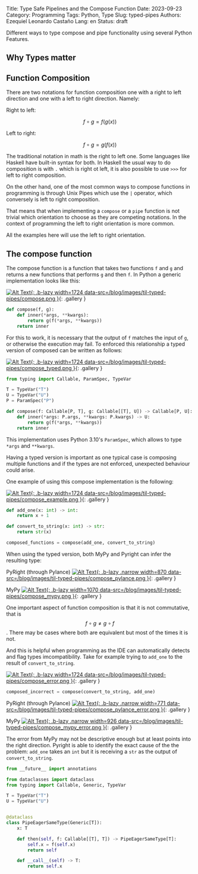 Title: Type Safe Pipelines and the Compose Function
Date: 2023-09-23
Category: Programming 
Tags: Python, Type
Slug: typed-pipes
Authors: Ezequiel Leonardo Castaño 
Lang: en 
Status: draft

<!-- PELICAN_BEGIN_SUMMARY -->

Different ways to type compose and pipe functionality using several Python
Features.

<!-- PELICAN_END_SUMMARY -->

## Why Types matter

## Function Composition

There are two notations for function composition one with a right to left
direction and one with a left to right direction. Namely:

Right to left:

$$f∘g = f(g(x))$$

Left to right:

$$f∘g = g(f(x))$$

The traditional notation in math is the right to left one. Some languages like
Haskell have built-in syntax for both. In Haskell the usual way to do
composition is with `.` which is right ot left, it is also possible to use `>>>`
for left to right composition. 

On the other hand, one of the most common ways to compose functions in
programming is through Unix Pipes which use the `|` operator, which conversely
is left to right composition.

That means that when implementing a `compose` or a `pipe` function is not
trivial which orientation to choose as they are competing notations. In the
context of programming the left to right orientation is more common.

All the examples here will use the left to right orientation.

## The compose function

The compose function is a function that takes two functions `f` and `g` and
returns a new functions that performs `g` and then `f`. In Python a generic
implementation looks like this:

[![Alt Text]({static}images/til-typed-pipes/compose-thumbnail.png){: .b-lazy width=1724 data-src=/blog/images/til-typed-pipes/compose.png }](/blog/images/til-typed-pipes/compose.png){: .gallery }


```python
def compose(f, g):
    def inner(*args, **kwargs):
        return g(f(*args, **kwargs))
    return inner
```

For this to work, it is necessary that the output of `f` matches the input of
`g`, or otherwise the execution may fail. To enforced this relationship a typed
version of composed can be written as follows:

[![Alt Text]({static}images/til-typed-pipes/compose_typed-thumbnail.png){: .b-lazy width=1724 data-src=/blog/images/til-typed-pipes/compose_typed.png }](/blog/images/til-typed-pipes/compose_typed.png){: .gallery }

```python
from typing import Callable, ParamSpec, TypeVar

T = TypeVar("T")
U = TypeVar("U")
P = ParamSpec("P")

def compose(f: Callable[P, T], g: Callable[[T], U]) -> Callable[P, U]:
    def inner(*args: P.args, **kwargs: P.kwargs) -> U:
        return g(f(*args, **kwargs))
    return inner
```

This implementation uses Python 3.10's `ParamSpec`, which allows to type `*args`
and `**kwargs`.

Having a typed version is important as one typical case is composing multiple
functions and if the types are not enforced, unexpected behaviour could arise.

One example of using this compose implementation is the following:

[![Alt Text]({static}images/til-typed-pipes/compose_example-thumbnail.png){: .b-lazy width=1724 data-src=/blog/images/til-typed-pipes/compose_example.png }](/blog/images/til-typed-pipes/compose_example.png){: .gallery }

```python
def add_one(x: int) -> int:
    return x + 1

def convert_to_string(x: int) -> str:
    return str(x)

composed_functions = compose(add_one, convert_to_string)
```

When using the typed version, both MyPy and Pyright can infer the resulting type:

PyRight (through Pylance)
[![Alt Text]({static}images/til-typed-pipes/compose_pylance-thumbnail.png){: .b-lazy .narrow width=870 data-src=/blog/images/til-typed-pipes/compose_pylance.png }](/blog/images/til-typed-pipes/compose_pylance.png){: .gallery }

MyPy
[![Alt Text]({static}images/til-typed-pipes/compose_mypy-thumbnail.png){: .b-lazy width=1070 data-src=/blog/images/til-typed-pipes/compose_mypy.png }](/blog/images/til-typed-pipes/compose_mypy.png){: .gallery }


One important aspect of function composition is that it is not commutative, that
is $$f∘g \neq g∘f$$. There may be cases where both are equivalent but most of
the times it is not.

And this is helpful when programming as the IDE can automatically detects and
flag types imcompatibility. Take for example trying to `add_one` to the result
of `convert_to_string`.

[![Alt Text]({static}images/til-typed-pipes/compose_error-thumbnail.png){: .b-lazy width=1724 data-src=/blog/images/til-typed-pipes/compose_error.png }](/blog/images/til-typed-pipes/compose_error.png){: .gallery }

```python
composed_incorrect = compose(convert_to_string, add_one)
```

PyRight (through Pylance)
[![Alt Text]({static}images/til-typed-pipes/compose_pylance_error-thumbnail.png){: .b-lazy .narrow width=771 data-src=/blog/images/til-typed-pipes/compose_pylance_error.png }](/blog/images/til-typed-pipes/compose_pylance_error.png){: .gallery }

MyPy
[![Alt Text]({static}images/til-typed-pipes/compose_mypy_error-thumbnail.png){: .b-lazy .narrow width=926 data-src=/blog/images/til-typed-pipes/compose_mypy_error.png }](/blog/images/til-typed-pipes/compose_mypy_error.png){: .gallery }

The error from MyPy may not be descriptive enough but at least points into the
right direction. Pyright is able to identify the exact cause of the the problem:
`add_one` takes an `int` but it is receiving a `str` as the output of
`convert_to_string`.




```python
from __future__ import annotations

from dataclasses import dataclass
from typing import Callable, Generic, TypeVar

T = TypeVar("T")
U = TypeVar("U")


@dataclass
class PipeEagerSameType(Generic[T]):
    x: T

    def then(self, f: Callable[[T], T]) -> PipeEagerSameType[T]:
        self.x = f(self.x)
        return self

    def __call__(self) -> T:
        return self.x

```